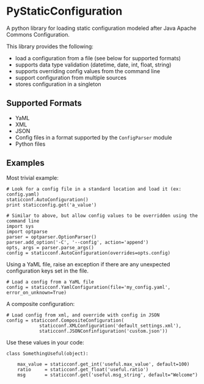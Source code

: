 PyStaticConfiguration
=====================

A python library for loading static configuration modeled after Java  Apache Commons Configuration.

This library provides the following:

* load a configuration from a file (see below for supported formats)
* supports data type validation (datetime, date, int, float, string)
* supports overriding config values from the command line
* support configuration from multiple sources
* stores configuration in a singleton


Supported Formats
-----------------

* YaML
* XML
* JSON
* Config files in a format supported by the `ConfigParser` module
* Python files


Examples
--------
Most trivial example:

    # Look for a config file in a standard location and load it (ex: config.yaml)
    staticconf.AutoConfiguration()
    print staticconfig.get('a_value')

    # Similar to above, but allow config values to be overridden using the command line
    import sys
    import optparse
    parser = optparser.OptionParser()
    parser.add_option('-C', '--config', action='append')
    opts, args = parser.parse_args()
    config = staticconf.AutoConfiguration(overrides=opts.config)


Using a YaML file, raise an exception if there are any unexpected configuration keys set in the file.

    # Load a config from a YaML file
    config = staticconf.YamlConfiguration(file='my_config.yaml', error_on_unknown=True)


A composite configuration:

    # Load config from xml, and override with config in JSON
    config = staticconf.CompositeConfiguration(
                staticconf.XMLConfiguration('default_settings.xml'),
                staticconf.JSONConfinfiguration('custom.json'))


Use these values in your code:

    class SomethingUseful(object):

        max_value = staticconf.get_int('useful.max_value', default=100)
        ratio     = staticconf.get_float('useful.ratio')
        msg       = staticconf.get('useful.msg_string', default="Welcome")

